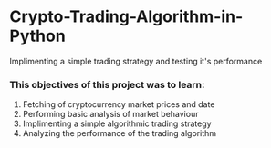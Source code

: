 # Crypto-Trading-Algorithm-in-Python
Implimenting a simple trading strategy and testing it's performance

### This objectives of this project was to learn:
1. Fetching of cryptocurrency market prices and date
2. Performing basic analysis of market behaviour
3. Implimenting a simple algorithmic trading strategy
4. Analyzing the performance of the trading algorithm
